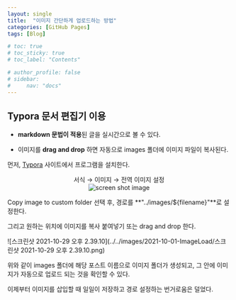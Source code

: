 ```yaml
---
layout: single
title:  "이미지 간단하게 업로드하는 방법"
categories: [GitHub Pages]
tags: [Blog]

# toc: true
# toc_sticky: true
# toc_label: "Contents"

# author_profile: false
# sidebar:
#     nav: "docs"
---
```




## **Typora 문서 편집기 이용**

- **markdown 문법이 적용**된 글을 실시간으로 볼 수 있다.

- 이미지를 **drag and drop** 하면 자동으로 images 폴더에 이미지 파일이 복사된다.

먼저, [Typora](https://typora.io/) 사이트에서 프로그램을 설치한다.
  

<center>서식 → 이미지 → 전역 이미지 설정</center>

<center><img src="../../images/2021-10-01-ImageLoad/스크린샷 2021-10-29 오후 2.26.58.png" alt="screen shot image" /></center>

Copy image to custom folder 선택 후,
경로를 **"../images/${filename}"**로 설정한다.

그리고 원하는 위치에 이미지를 복사 붙여넣기 또는 drag and drop 한다.

![스크린샷 2021-10-29 오후 2.39.10](../../images/2021-10-01-ImageLoad/스크린샷 2021-10-29 오후 2.39.10.png)

위와 같이 images 폴더에 해당 포스트 이름으로 이미지 폴더가 생성되고, 그 안에 이미지가 자동으로 업로드 되는 것을 확인할 수 있다.

이제부터 이미지를 삽입할 때 일일이 저장하고 경로 설정하는 번거로움은 덜었다.

